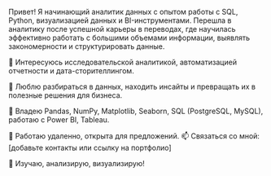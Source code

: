 Привет! Я начинающий аналитик данных с опытом работы с SQL, Python, визуализацией данных и BI-инструментами. 
Перешла в аналитику после успешной карьеры в переводах, где научилась эффективно работать с большими объемами информации, выявлять закономерности и структурировать данные.

🔹 Интересуюсь исследовательской аналитикой, автоматизацией отчетности и дата-сторителлингом.

🔹 Люблю разбираться в данных, находить инсайты и превращать их в полезные решения для бизнеса.

🔹 Владею Pandas, NumPy, Matplotlib, Seaborn, SQL (PostgreSQL, MySQL), работаю с Power BI, Tableau.


📍 Работаю удаленно, открыта для предложений.
📫 Связаться со мной: [добавьте контакты или ссылку на портфолио]

🚀 Изучаю, анализирую, визуализирую!
